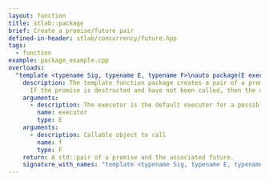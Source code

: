 ```yaml
---
layout: function
title: stlab::package
brief: Create a promise/future pair
defined-in-header: stlab/concurrency/future.hpp
tags:
  - function
example: package_example.cpp
overloads:
  "template <typename Sig, typename E, typename F>\nauto package(E executor, F f)":
    description: The template function package creates a pair of a promise and a future. Calling the promise will be invoked immediately, not on the provided `executor`. The purpose of the passed `executor` is to have already an executor for an attached continuation.
      If the promise is destructed and have not been called, then the associated future contains a std::exception with the error code `stlab::broken_promise`.
    arguments:
      - description: The executor is the default executor for a possible attached continuation
        name: executor
        type: E
    arguments:
      - description: Callable object to call
        name: f
        type: F
    return: A std::pair of a promise and the associated future.
    signature_with_names: "template <typename Sig, typename E, typename F>\nauto package(E executor, F f)"
---
```

